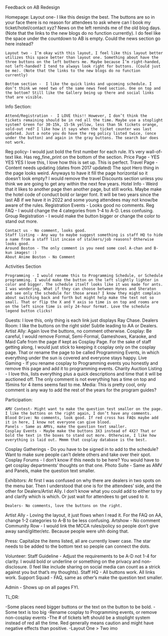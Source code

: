 Feedback on AB Redesign

Homepage:
    Layout one- I like this design the best. The buttons are so in your face there is no reason for attendees to ask where can I book my ticket/hotel/contact xyz? News on the left reminds me of the old blog days. (Note that the links to the new blogs do no function currently). I do feel like the space under the countdown to AB is empty. Could the news section go here instead?

    Layout two - I’m okay with this layout, I feel like this layout better utilizes this space better than layout one. Something about have the three buttons on the left bothers me. Maybe because I’m right-handed, not left-handed? I tend to always look right for buttons. (Could just be me). (Note that the links to the new blogs do no function currently)

    Bottom section -  I like the quick links and upcoming schedule. I don’t think we need two of the same news feed section. One on top and the bottom? Still like the Gallery being up there and social links that are visible.

Info Section:

    Attend/Registration -  I LOVE this!! However, I don’t think the tickets remaining should be in red all the time. Maybe use a stoplight system? Green for 30-15k, 15-5k yellow, less than 5k tickets orange, sold-out red? I like how it says when the ticket counter was last updated. Just a note you do have the reg policy listed twice, (once under the button) and again in the gray buttons. The search bar does not work.
Reg policy- I would just bold the first number for each rule. It’s very wall-of-text like. Has reg_fine_print on the bottom of the section.
        Price Page - YES YES YES I love this, I love how this is set up. This is perfect.
        Travel Page - Content needs updating (dates from 2017 updated) The spot Hero thing in the page looks weird. Anyways to have it fill the page horizontal so it doesn’t look empty? I would remove the travel Discounts section unless you think we are going to get any within the next few years.
        Hotel Info - Weird that it likes to another page then another page, but still works. Maybe make the hotel code of conduct bold or larger font. It will be two years since the last AB if we have it in 2022 and some young attendees may not know/be aware of the rules.
        Registration Events - Looks good no comments.
        Reg FAQ - I would change the 4 categories from 1-4 to A-D. Less confusing.
        Group Registration - I would make the button bigger or change the color to stand out more.

    Contact us - No comment, looks good.
    Staff listing - Any way to maybe suggest something is staff HQ to hide a name from a staff list incase of stalkers/job reasons? Otherwise looks good.
    Around Boston - The only comment is you need some cool A-chan and B-kun images! :)
    About Anime Boston - No Comment

Activities Section

    Programming - I would rename this to Programming Schedule, or Schedule programming. I would make the button on the left slightly lighter in color and bigger. The schedule itself looks like it was made for ants. I was wondering, What if they can choose between Hynes and Sheraton and see only the schedule for those areas? I know they might complain about switching back and forth but might help make the text not so small. That or flip the X and Y axis so time is on top and rooms are on the left since time is only 24-hour format. Love the schedule legend button clicks!
Guests: I love this, only thing is each link just displays Ray Chase.
    Dealers Room: I like the buttons on the right side! Subtle leading to AA or Dealers.
    Artist Ally: Again love the buttons, no comment otherwise.
    Cosplay: Be careful, I would remove Formal, Semi-Formal, Gameshows, Karaoke, and Maid Cafe from the page if kept as Cosplay Page. For the sake of staff getting along, I would just stick to keeping it cosplay only on the cosplay page. That or rename the page to be called Programming Events, in which everything under the sun is covered and everyone stays happy.
    Live Gaming - If you rename cosplay to Programming events you honestly and remove this page and add it to programming events.
Charity Auction Listing - I love this, lists everything plus a quick descriptions and time that it will be auctioned off. The only comment is not everything has a time on top and 15mins for 4 items seems fast to me.
Media: This is pretty cool, only comment is any way to add the rest of the years for the program guides?

Participation:

    AMV Contest- Might want to make the question test smaller on the page. I like the buttons on the right again, I don’t have any comments.
    Blood Drive: No comments, look good. If red cross has FAQs maybe add it in here, I know not everyone can give blood.
    Panels - Same as AMVs, make the question text smaller.
    Cosplay Events - Maybe make the buttons 3X3 instead of 4X2? That or bold the text in the boxes to stand out more. Otherwise, I like how everything is laid out. Mmmm that cosplay database is the best.
Cosplay Gatherings - Do you have to be signed in to add to the schedule? Want to make sure people can’t delete others and take over their spot.
    Cosplay Forums - I don’t know if this needs to be here? You would have to get cosplay departments’ thoughts on that one.
    Photo Suite - Same as AMV and Panels, make the question text smaller.


Exhibitors: At first I was confused on why there are dealers in two spots on the menu bar. Then I understood that one is for the attendees’ side, and the other for Dealers/Artist Ally.  I don’t know what you could add to either to try and clarify which is which. Or just wait for attendees to get used to it.

    Dealers- No comments, love the buttons on the right.
Artist Ally - Loving the layout, it just flows when I read it. For the FAQ on AA, change 1-2 categories to A-B to be less confusing.
Artshow - No comment
Community Row -  I would link the MCCA rules/policy so people don’t give away sand/glitter/etc. Because people were uhh doing that.

Press: Capitalize the items listed, all are currently lower case. The star needs to be added to the bottom text so people can connect the dots.

Volunteer:
Staff Guideline - Adjust the requirements to be A-D not 1-4 for clarity. I would bold or underline or something on the privacy and non-disclosure. (I feel like include sharing on social media can count as a strick against you but that’s my thoughts).
Staff HQ - All buttons work. All links work.
Support Squad - FAQ, same as other’s make the question text smaller.

Admin -  Shows up on all pages FYI.

TL;DR:

-Some places need bigger buttons or the text on the button to be bold.
-Some text is too big
-Rename cosplay to Programming events, or remove non-cosplay events
-The # of tickets left should be a stoplight system instead of red all the time. Red generally means caution and might have negative effects than positive.
-Layout One > Two imo
